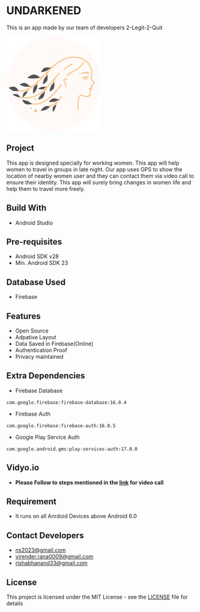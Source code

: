 # UNDARKENED
This is an app made by our team of developers 2-Legit-2-Quit

![img](https://github.com/NishitSingh2023/UNDARKENED/blob/master/app/src/main/res/drawable-v24/nav_logo.png)
## Project
This app is designed specially for working women. This app will help women to travel in groups in late night.
Our app uses GPS to show the location of nearby women user and they can contact them via video call to ensure their identity.
This app will surely bring changes in women life and help them to travel more freely.

## Build With
* Android Studio

## Pre-requisites
- Android SDK v28
- Min. Android SDK 23

## Database Used
* Firebase

## Features
- Open Source
- Adpative Layout
- Data Saved in Firebase(Online)
- Authentication Proof
- Privacy maintained

 ## Extra Dependencies
- Firebase Database
```
com.google.firebase:firebase-database:16.0.4
```
- Firebase Auth
```
com.google.firebase:firebase-auth:16.0.5
```
- Google Play Service Auth
```
com.google.android.gms:play-services-auth:17.0.0
```


## Vidyo.io
- **Please Follow to steps mentioned in the [link](https://github.com/Vidyo/vidyo.io-helloworld-android) for video call**


## Requirement
* It runs on all Anrdoid Devices above Android 6.0

## Contact Developers
- ns2023@gmail.com
- virender.rana0009@gmail.com
- rishabhanand33@gmail.com

## License
This project is licensed under the MIT License - see the [LICENSE](https://github.com/NishitSingh2023/UNDARKENED/blob/master/LICENSE) file for details
